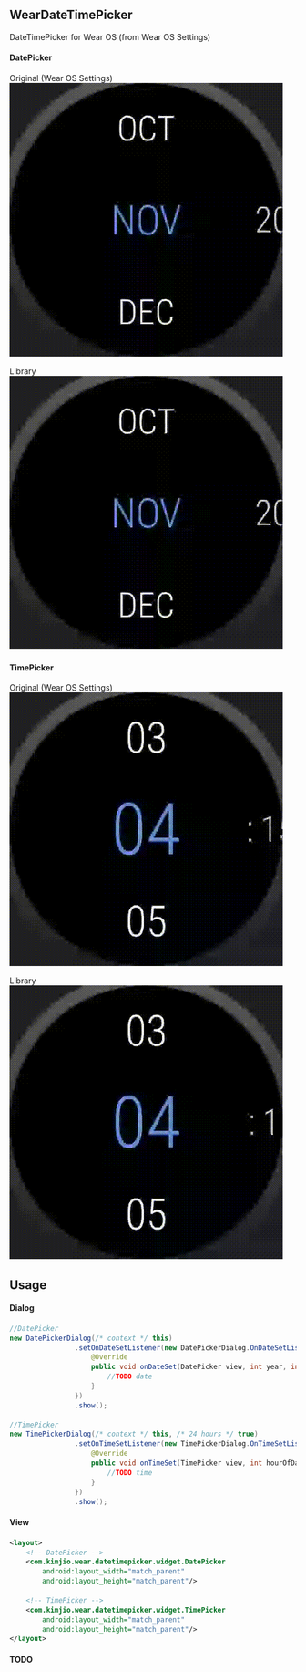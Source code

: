 ## WearDateTimePicker
DateTimePicker for Wear OS (from Wear OS Settings)

#### DatePicker
Original (Wear OS Settings)
![Original DatePiker](image/date_picker_google.gif)

Library
![DatePicker](image/date_picker.gif)


#### TimePicker
Original (Wear OS Settings)
![Original DatePiker](image/time_picker_google.gif)

Library
![DatePicker](image/time_picker.gif)


## Usage

#### Dialog
````java
//DatePicker
new DatePickerDialog(/* context */ this)
                .setOnDateSetListener(new DatePickerDialog.OnDateSetListener() {
                    @Override
                    public void onDateSet(DatePicker view, int year, int month, int dayOfMonth) {
                        //TODO date
                    }
                })
                .show();

//TimePicker
new TimePickerDialog(/* context */ this, /* 24 hours */ true)
                .setOnTimeSetListener(new TimePickerDialog.OnTimeSetListener() {
                    @Override
                    public void onTimeSet(TimePicker view, int hourOfDay, int minute) {
                        //TODO time
                    }
                })
                .show();
````

#### View
````xml
<layout>
    <!-- DatePicker -->
    <com.kimjio.wear.datetimepicker.widget.DatePicker
        android:layout_width="match_parent"
        android:layout_height="match_parent"/>
    
    <!-- TimePicker -->        
    <com.kimjio.wear.datetimepicker.widget.TimePicker
        android:layout_width="match_parent"
        android:layout_height="match_parent"/>
</layout>
````

#### TODO